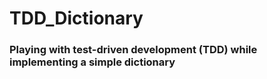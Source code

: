 # TDD_Dictionary

### Playing with test-driven development (TDD) while implementing a simple dictionary

